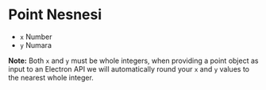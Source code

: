 # Point Nesnesi

* `x` Number
* `y` Numara

**Note:** Both `x` and `y` must be whole integers, when providing a point object as input to an Electron API we will automatically round your `x` and `y` values to the nearest whole integer.
